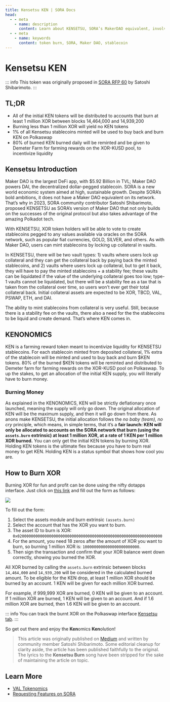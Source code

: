 ```yaml
---
title: Kensetsu KEN | SORA Docs
head:
  - - meta
    - name: description
      content: Learn about KENSETSU, SORA’s MakerDAO equivalent, involving XOR token burn, KEN token rewards, and Kensetsu’s role in the DeFi space on Polkadot
  - - meta
    - name: keywords
      content: token burn, SORA, Maker DAO, stablecoin
---
```


# Kensetsu KEN

::: info
This token was originally proposed in [SORA RFP 60](https://github.com/sora-xor/rfps/issues/60) by Satoshi Shibarimoto.
:::

## TL;DR

- All of the initial KEN tokens will be distributed to accounts that burn at least 1 million XOR between blocks 14,464,000 and 14,939,200
- Burning less than 1 million XOR will yield no KEN tokens
- 1% of all Kensetsu stablecoins minted will be used to buy back and burn KEN on Polkaswap
- 80% of burned KEN burned daily will be reminted and be given to Demeter Farm for farming rewards on the XOR-KUSD pool, to incentivize liquidity

## Kensetsu Introduction

Maker DAO is the largest DeFi app, with $5.92 Billion in TVL; Maker DAO powers DAI, the decentralized dollar-pegged stablecoin. SORA is a new world economic system aimed at high, sustainable growth. Despite SORA’s bold ambitions, it does not have a Maker DAO equivalent on its network. That’s why in 2023, SORA community contributor Satoshi Shibarimoto, proposed KENSETSU as SORA’s version of Maker DAO that not only builds on the successes of the original protocol but also takes advantage of the amazing Polkadot tech.

With KENSETSU, XOR token holders will be able to vote to create stablecoins pegged to any values available via oracles on the SORA network, such as popular fiat currencies, GOLD, SILVER, and others. As with Maker DAO, users can mint stablecoins by locking up collateral in vaults.

In KENSETSU, there will be two vault types: 1) vaults where users lock up collateral and they can get the collateral back by paying back the minted stablecoins, and 2) vaults where users lock up collateral, but to get it back, they will have to pay the minted stablecoins + a stability fee; these vaults can be liquidated if the value of the underlying collateral goes too low; type-1 vaults cannot be liquidated, but there will be a stability fee as a tax that is taken from the collateral over time, so users won’t ever get their total collateral back. Initial collateral assets are expected to be XOR, TBCD, VAL, PSWAP, ETH, and DAI.

The ability to mint stablecoins from collateral is very useful. Still, because there is a stability fee on the vaults, there also a need for the the stablecoins to be liquid and create demand. That’s where KEN comes in.

## KENONOMICS

KEN is a farming reward token meant to incentivize liquidity for KENSETSU stablecoins. For each stablecoin minted from deposited collateral, 1% extra of the stablecoin will be minted and used to buy back and burn $KEN tokens. 80% of the burned $KEN tokens will be reminted and distributed to Demeter farm for farming rewards on the XOR-KUSD pool on Polkaswap.
To up the stakes, to get an allocation of the initial KEN supply, you will literally have to burn money.

### Burning Money

As explained in the KENONOMICS, KEN will be strictly deflationary once launched, meaning the supply will only go down. The original allocation of KEN will be the maximum supply, and then it will go down from there. As anons make KENSETSU, the initial allocation follows the _no baby (team), no cry_ principle, which means, in simple terms, that it’s a **fair launch: KEN will only be allocated to accounts on the SORA network that burn (using the `assets.burn` extrinsic) at least 1 million XOR, at a rate of 1 KEN per 1 million XOR burned.** You can only get the initial KEN tokens by burning XOR.
Holding KEN tokens is the ultimate flex because you have to burn real money to get KEN. Holding KEN is a status symbol that shows how cool you are.

## How to Burn XOR

Burning XOR for fun and profit can be done using the nifty dotapps interface. Just click on [this link](https://polkadot.js.org/apps/#/extrinsics) and fill out the form as follows:

![](/.gitbook/assets/ken-burn-extrinsics.png)

To fill out the form:

1. Select the assets module and burn extrinsic `(assets.burn)`
2. Select the account that has the XOR you want to burn.
3. The asset ID to burn is XOR: `0x0200000000000000000000000000000000000000000000000000000000000000`
4. For the amount, you need 18 zeros after the amount of XOR you want to burn, so burning 1 million XOR is: `1000000000000000000000000`.
5. Then sign the transaction and confirm that your XOR balance went down correctly, showing you burned the XOR.

All XOR burned by calling the `assets.burn` extrinsic between blocks `14,464,000` and `14,939,200` will be considered in the calculated burned amount. To be eligible for the KEN drop, at least 1 million XOR should be burned by an account. 1 KEN will be given for each million XOR burned.

For example, if 999,999 XOR are burned, 0 KEN will be given to an account. If 1 million XOR are burned, 1 KEN will be given to an account. And if 1.6 million XOR are burned, then 1.6 KEN will be given to an account.

::: info
You can track the burnt XOR on the Polkaswap interface [Kensetsu tab](https://polkaswap.io/#/kensetsu).
:::

So get out there and enjoy the **Ken**omics **Ken**olution!

> This article was originally published on [Medium](https://medium.com/@shibarimoto/kensetsu-ken-356077ebee78) and written by community member Satoshi Shibarimoto. Some editorial cleanup for clarity aside, the article has been published faithfully to the original. The lyrics to the **Kensetsu Burn** song have been stripped for the sake of maintaining the article on topic.

## Learn More

- [VAL Tokenomics](/val.md)
- [Requesting Features on SORA](/rfp.md)
